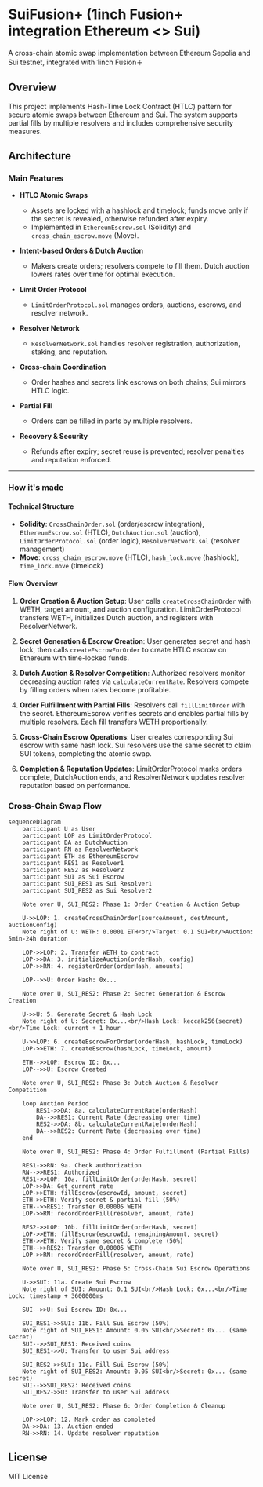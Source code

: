 # SuiFusion+ (1inch Fusion+ integration Ethereum <> Sui)

A cross-chain atomic swap implementation between Ethereum Sepolia and Sui testnet, integrated with 1inch Fusion＋

## Overview

This project implements Hash-Time Lock Contract (HTLC) pattern for secure atomic swaps between Ethereum and Sui. The system supports partial fills by multiple resolvers and includes comprehensive security measures.

## Architecture

### Main Features

- **HTLC Atomic Swaps**
  - Assets are locked with a hashlock and timelock; funds move only if the secret is revealed, otherwise refunded after expiry.
  - Implemented in `EthereumEscrow.sol` (Solidity) and `cross_chain_escrow.move` (Move).

- **Intent-based Orders & Dutch Auction**
  - Makers create orders; resolvers compete to fill them. Dutch auction lowers rates over time for optimal execution.

- **Limit Order Protocol**
  - `LimitOrderProtocol.sol` manages orders, auctions, escrows, and resolver network.

- **Resolver Network**
  - `ResolverNetwork.sol` handles resolver registration, authorization, staking, and reputation.

- **Cross-chain Coordination**
  - Order hashes and secrets link escrows on both chains; Sui mirrors HTLC logic.

- **Partial Fill**
  - Orders can be filled in parts by multiple resolvers.

- **Recovery & Security**
  - Refunds after expiry; secret reuse is prevented; resolver penalties and reputation enforced.

---

### How it's made

#### Technical Structure

- **Solidity**: `CrossChainOrder.sol` (order/escrow integration), `EthereumEscrow.sol` (HTLC), `DutchAuction.sol` (auction), `LimitOrderProtocol.sol` (order logic), `ResolverNetwork.sol` (resolver management)
- **Move**: `cross_chain_escrow.move` (HTLC), `hash_lock.move` (hashlock), `time_lock.move` (timelock)

#### Flow Overview

1. **Order Creation & Auction Setup**: User calls `createCrossChainOrder` with WETH, target amount, and auction configuration. LimitOrderProtocol transfers WETH, initializes Dutch auction, and registers with ResolverNetwork.

2. **Secret Generation & Escrow Creation**: User generates secret and hash lock, then calls `createEscrowForOrder` to create HTLC escrow on Ethereum with time-locked funds.

3. **Dutch Auction & Resolver Competition**: Authorized resolvers monitor decreasing auction rates via `calculateCurrentRate`. Resolvers compete by filling orders when rates become profitable.

4. **Order Fulfillment with Partial Fills**: Resolvers call `fillLimitOrder` with the secret. EthereumEscrow verifies secrets and enables partial fills by multiple resolvers. Each fill transfers WETH proportionally.

5. **Cross-Chain Escrow Operations**: User creates corresponding Sui escrow with same hash lock. Sui resolvers use the same secret to claim SUI tokens, completing the atomic swap.

6. **Completion & Reputation Updates**: LimitOrderProtocol marks orders complete, DutchAuction ends, and ResolverNetwork updates resolver reputation based on performance.


### Cross-Chain Swap Flow

```mermaid
sequenceDiagram
    participant U as User
    participant LOP as LimitOrderProtocol
    participant DA as DutchAuction
    participant RN as ResolverNetwork
    participant ETH as EthereumEscrow
    participant RES1 as Resolver1
    participant RES2 as Resolver2
    participant SUI as Sui Escrow
    participant SUI_RES1 as Sui Resolver1
    participant SUI_RES2 as Sui Resolver2
    
    Note over U, SUI_RES2: Phase 1: Order Creation & Auction Setup
    
    U->>LOP: 1. createCrossChainOrder(sourceAmount, destAmount, auctionConfig)
    Note right of U: WETH: 0.0001 ETH<br/>Target: 0.1 SUI<br/>Auction: 5min-24h duration
    
    LOP->>LOP: 2. Transfer WETH to contract
    LOP->>DA: 3. initializeAuction(orderHash, config)
    LOP->>RN: 4. registerOrder(orderHash, amounts)
    
    LOP-->>U: Order Hash: 0x...
    
    Note over U, SUI_RES2: Phase 2: Secret Generation & Escrow Creation
    
    U->>U: 5. Generate Secret & Hash Lock
    Note right of U: Secret: 0x...<br/>Hash Lock: keccak256(secret)<br/>Time Lock: current + 1 hour
    
    U->>LOP: 6. createEscrowForOrder(orderHash, hashLock, timeLock)
    LOP->>ETH: 7. createEscrow(hashLock, timeLock, amount)
    
    ETH-->>LOP: Escrow ID: 0x...
    LOP-->>U: Escrow Created
    
    Note over U, SUI_RES2: Phase 3: Dutch Auction & Resolver Competition
    
    loop Auction Period
        RES1->>DA: 8a. calculateCurrentRate(orderHash)
        DA-->>RES1: Current Rate (decreasing over time)
        RES2->>DA: 8b. calculateCurrentRate(orderHash)
        DA-->>RES2: Current Rate (decreasing over time)
    end
    
    Note over U, SUI_RES2: Phase 4: Order Fulfillment (Partial Fills)
    
    RES1->>RN: 9a. Check authorization
    RN-->>RES1: Authorized
    RES1->>LOP: 10a. fillLimitOrder(orderHash, secret)
    LOP->>DA: Get current rate
    LOP->>ETH: fillEscrow(escrowId, amount, secret)
    ETH->>ETH: Verify secret & partial fill (50%)
    ETH-->>RES1: Transfer 0.00005 WETH
    LOP->>RN: recordOrderFill(resolver, amount, rate)
    
    RES2->>LOP: 10b. fillLimitOrder(orderHash, secret)
    LOP->>ETH: fillEscrow(escrowId, remainingAmount, secret)
    ETH->>ETH: Verify same secret & complete (50%)
    ETH-->>RES2: Transfer 0.00005 WETH
    LOP->>RN: recordOrderFill(resolver, amount, rate)
    
    Note over U, SUI_RES2: Phase 5: Cross-Chain Sui Escrow Operations
    
    U->>SUI: 11a. Create Sui Escrow
    Note right of SUI: Amount: 0.1 SUI<br/>Hash Lock: 0x...<br/>Time Lock: timestamp + 3600000ms
    
    SUI-->>U: Sui Escrow ID: 0x...
    
    SUI_RES1->>SUI: 11b. Fill Sui Escrow (50%)
    Note right of SUI_RES1: Amount: 0.05 SUI<br/>Secret: 0x... (same secret)
    SUI-->>SUI_RES1: Received coins
    SUI_RES1->>U: Transfer to user Sui address
    
    SUI_RES2->>SUI: 11c. Fill Sui Escrow (50%) 
    Note right of SUI_RES2: Amount: 0.05 SUI<br/>Secret: 0x... (same secret)
    SUI-->>SUI_RES2: Received coins
    SUI_RES2->>U: Transfer to user Sui address
    
    Note over U, SUI_RES2: Phase 6: Order Completion & Cleanup
    
    LOP->>LOP: 12. Mark order as completed
    DA->>DA: 13. Auction ended
    RN->>RN: 14. Update resolver reputation
```


## License

MIT License
